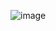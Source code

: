 ![image](https://user-images.githubusercontent.com/63662808/215431592-ccf2e2f3-48e8-4f98-9c7a-54ab31fcb554.png)
